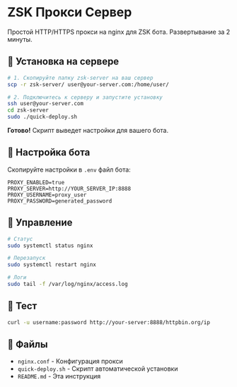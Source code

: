# ZSK Прокси Сервер

Простой HTTP/HTTPS прокси на nginx для ZSK бота. Развертывание за 2 минуты.

## 🚀 Установка на сервере

```bash
# 1. Скопируйте папку zsk-server на ваш сервер
scp -r zsk-server/ user@your-server.com:/home/user/

# 2. Подключитесь к серверу и запустите установку
ssh user@your-server.com
cd zsk-server
sudo ./quick-deploy.sh
```

**Готово!** Скрипт выведет настройки для вашего бота.

## 📝 Настройка бота

Скопируйте настройки в `.env` файл бота:

```env
PROXY_ENABLED=true
PROXY_SERVER=http://YOUR_SERVER_IP:8888
PROXY_USERNAME=proxy_user
PROXY_PASSWORD=generated_password
```

## 🔧 Управление

```bash
# Статус
sudo systemctl status nginx

# Перезапуск
sudo systemctl restart nginx

# Логи
sudo tail -f /var/log/nginx/access.log
```

## 🧪 Тест

```bash
curl -u username:password http://your-server:8888/httpbin.org/ip
```

## 📁 Файлы

- `nginx.conf` - Конфигурация прокси
- `quick-deploy.sh` - Скрипт автоматической установки
- `README.md` - Эта инструкция